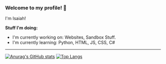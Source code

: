 
### Welcome to my profile! 👋
I'm Isaiah! 

**Stuff I'm doing:**

 - I'm currently working on: Websites, Sandbox Stuff. 
  - I'm currently learning: Python, HTML, JS, CSS, C#
----




[![Anurag's GitHub stats](https://github-readme-stats.vercel.app/api?username=accurateisaiah)](https://github.com/anuraghazra/github-readme-stats) 
[![Top Langs](https://github-readme-stats.vercel.app/api/top-langs/?username=accurateisaiah)](https://github.com/anuraghazra/github-readme-stats)


